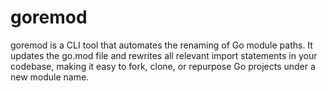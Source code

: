 # goremod
goremod is a CLI tool that automates the renaming of Go module paths. It updates the go.mod file and rewrites all relevant import statements in your codebase, making it easy to fork, clone, or repurpose Go projects under a new module name.
